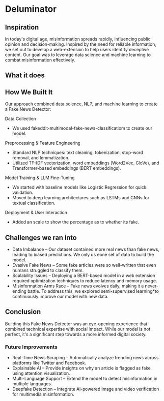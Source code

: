 # Deluminator

## Inspiration  
In today's digital age, misinformation spreads rapidly, influencing public opinion and decision-making. Inspired by the need for reliable information, we set out to develop a web-extension to help users identify deceptive content. Our goal was to leverage data science and machine learning to combat misinformation effectively.

## What it does



##  How We Built It  
Our approach combined data science, NLP, and machine learning to create a Fake News Detector:  

Data Collection 
 - We used fakeddit-multimodal-fake-news-classificatiom to create our model.

Preprocessing & Feature Engineering 
- Standard NLP techniques: text cleaning, tokenization, stop-word removal, and lemmatization.  
- Utilized TF-IDF vectorization, word embeddings (Word2Vec, GloVe), and Transformer-based embeddings (BERT embeddings).

Model Training & LLM Fine-Tuning  
- We started with baseline models like Logistic Regression for quick validation.  
- Moved to deep learning architectures such as LSTMs and CNNs for textual classification.  

Deployment & User Interaction  
- Added an scale to show the percentage as to whether its fake.

## Challenges we ran into

- Data Imbalance – Our dataset contained more real news than fake news, leading to biased predictions. We only us eone set of data to build the model.
- Evasive Fake News – Some fake articles were so well-written that even humans struggled to classify them. 
- Scalability Issues – Deploying a BERT-based model in a web extension required optimization techniques to reduce latency and memory usage.  
- Misinformation Arms Race – Fake news evolves daily, making it a never-ending battle. To address this, we explored semi-supervised learning*to continuously improve our model with new data.  

## Conclusion  
Building this Fake News Detector was an eye-opening experience that combined technical expertise with social impact. While our model is not perfect, it's a significant step towards a more informed digital society.  

### Future Improvements  
- Real-Time News Scraping – Automatically analyze trending news across platforms like Twitter and Facebook.  
- Explainable AI – Provide insights on why an article is flagged as fake using attention visualization.  
- Multi-Language Support – Extend the model to detect misinformation in multiple languages.  
- Deepfake Detection – Integrate AI-powered image and video verification for multimedia misinformation.
